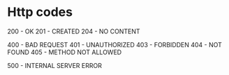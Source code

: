 # Http codes
200 - OK
201 - CREATED
204  - NO CONTENT


400 - BAD REQUEST
401 - UNAUTHORIZED
403 - FORBIDDEN
404 - NOT FOUND
405 - METHOD NOT ALLOWED


500 - INTERNAL SERVER ERROR


